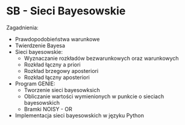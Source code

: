 # SB - Sieci Bayesowskie

Zagadnienia:
* Prawdopodobieństwa warunkowe
* Twierdzenie Bayesa
* Sieci bayesowskie:
    * Wyznaczanie rozkładów bezwarunkowych oraz warunkowych
    * Rozkład łączny a priori
    * Rozkład brzegowy aposteriori
    * Rozkład łączny aposteriori
* Program GENIE:
    * Tworzenie sieci bayesowksich
    * Obliczanie wartości wymienionych w punkcie o sieciach bayesowskich
    * Bramki NOISY - OR
* Implementacja sieci bayesowskich w języku Python
